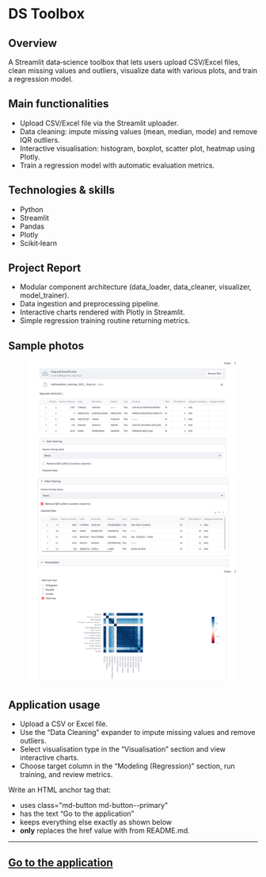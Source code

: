 # DS Toolbox

## Overview
A Streamlit data‑science toolbox that lets users upload CSV/Excel files, clean missing values and outliers, visualize data with various plots, and train a regression model.

<!-- ## Project architecture
    in Excalidraw -->

## Main functionalities
- Upload CSV/Excel file via the Streamlit uploader.  
- Data cleaning: impute missing values (mean, median, mode) and remove IQR outliers.  
- Interactive visualisation: histogram, boxplot, scatter plot, heatmap using Plotly.  
- Train a regression model with automatic evaluation metrics.

## Technologies & skills
- Python  
- Streamlit  
- Pandas  
- Plotly  
- Scikit‑learn  

## Project Report
- Modular component architecture (data_loader, data_cleaner, visualizer, model_trainer).  
- Data ingestion and preprocessing pipeline.  
- Interactive charts rendered with Plotly in Streamlit.  
- Simple regression training routine returning metrics.

## Sample photos

<figure>
    <img src="../images/dstbox1.png" alt="<figcaption>Pic_name</figcaption>" width="600">
<!-- <figcaption>Pic_name</figcaption> -->
    <img src="../images/dstbox2.png" alt="<figcaption>Pic_name2</figcaption>" width="600">
<!-- <figcaption>Pic_name2</figcaption> -->
    <img src="../images/dstbox3.png" alt="<figcaption>Pic_name3</figcaption>" width="600">
<!-- <figcaption>Pic_name3</figcaption> -->

</figure>

## Application usage
- Upload a CSV or Excel file.  
- Use the “Data Cleaning” expander to impute missing values and remove outliers.  
- Select visualisation type in the “Visualisation” section and view interactive charts.  
- Choose target column in the “Modeling (Regression)” section, run training, and review metrics.

Write an HTML anchor tag that:
- uses class="md-button md-button--primary"  
- has the text “Go to the application”  
- keeps everything else exactly as shown below  
- **only** replaces the href value with <URL> from README.md. 

---
<a class="md-button md-button--primary" href="https://adamob-ds-toolbox.streamlit.app/" target="_blank">Go to the application</a>
---